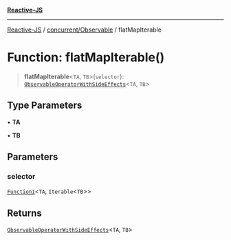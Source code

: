 [**Reactive-JS**](../../../README.md)

***

[Reactive-JS](../../../README.md) / [concurrent/Observable](../README.md) / flatMapIterable

# Function: flatMapIterable()

> **flatMapIterable**\<`TA`, `TB`\>(`selector`): [`ObservableOperatorWithSideEffects`](../type-aliases/ObservableOperatorWithSideEffects.md)\<`TA`, `TB`\>

## Type Parameters

• **TA**

• **TB**

## Parameters

### selector

[`Function1`](../../../functions/type-aliases/Function1.md)\<`TA`, `Iterable`\<`TB`\>\>

## Returns

[`ObservableOperatorWithSideEffects`](../type-aliases/ObservableOperatorWithSideEffects.md)\<`TA`, `TB`\>
